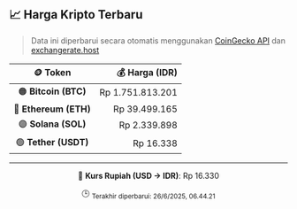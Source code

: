 

<!-- HARGA_KRIPTO -->
## 📈 Harga Kripto Terbaru

> Data ini diperbarui secara otomatis menggunakan [CoinGecko API](https://www.coingecko.com/) dan [exchangerate.host](https://exchangerate.host/)

<div align="center">

| 🪙 Token | 💰 Harga (IDR) |
|:------:|---------------:|
| 🟠 **Bitcoin (BTC)**   | Rp 1.751.813.201 |
| 🔵 **Ethereum (ETH)**  | Rp 39.499.165 |
| 🟣 **Solana (SOL)**    | Rp 2.339.898 |
| 🟢 **Tether (USDT)**   | Rp 16.338 |

---

💱 **Kurs Rupiah (USD → IDR)**: Rp 16.330

🕒 <sub>Terakhir diperbarui: 26/6/2025, 06.44.21</sub>

</div>
<!-- /HARGA_KRIPTO -->